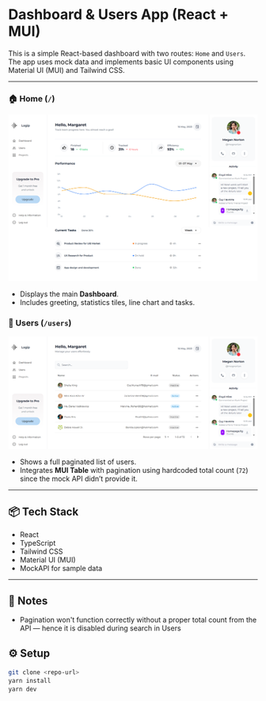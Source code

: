 # Dashboard & Users App (React + MUI)

This is a simple React-based dashboard with two routes: `Home` and `Users`. The app uses mock data and implements basic UI components using Material UI (MUI) and Tailwind CSS.

---

### 🏠 Home (`/`)
![Dashboard Screenshot](./screenshots/dashboard.png)
- Displays the main **Dashboard**.
- Includes greeting, statistics tiles, line chart and tasks.

### 👤 Users (`/users`)
![Users Screenshot](./screenshots/users.png)
- Shows a full paginated list of users.
- Integrates **MUI Table** with pagination using hardcoded total count (`72`) since the mock API didn’t provide it.

---

## 📦 Tech Stack

- React
- TypeScript
- Tailwind CSS
- Material UI (MUI)
- MockAPI for sample data

---

## 📝 Notes

- Pagination won't function correctly without a proper total count from the API — hence it is disabled during search in Users

## ⚙️ Setup

```bash
git clone <repo-url>
yarn install
yarn dev
